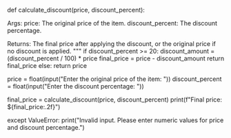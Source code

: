 def calculate_discount(price, discount_percent):

  Args:
    price: The original price of the item.
    discount_percent: The discount percentage.

  Returns:
    The final price after applying the discount, or the original price if no discount is applied.
  """
  if discount_percent >= 20:
    discount_amount = (discount_percent / 100) * price
    final_price = price - discount_amount
    return final_price
  else:
    return price

  price = float(input("Enter the original price of the item: "))
  discount_percent = float(input("Enter the discount percentage: "))

  final_price = calculate_discount(price, discount_percent)
  print(f"Final price: ${final_price:.2f}")

except ValueError:
  print("Invalid input. Please enter numeric values for price and discount percentage.")
